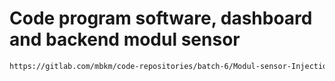 # Code program software, dashboard and backend modul sensor

```sh
https://gitlab.com/mbkm/code-repositories/batch-6/Modul-sensor-Injection
```